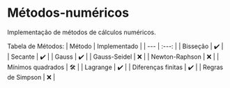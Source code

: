 # Métodos-numéricos
Implementação de métodos de cálculos numéricos.

Tabela de Métodos:
| Método | Implementado |
| --- | :---: |
| Bisseção | ✔️ |
| Secante | ✔️ |
| Gauss | ✔️ |
| Gauss-Seidel | ❌ |
| Newton-Raphson | ❌ |
| Mínimos quadrados | 🛠 |
| Lagrange | ✔️ |
| Diferenças finitas | ✔️ |
| Regras de Simpson | ❌ |
